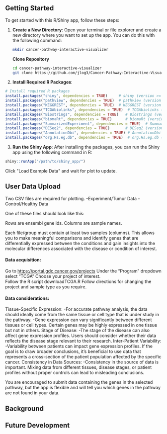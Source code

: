 ## Getting Started

To get started with this R/Shiny app, follow these steps:

1. **Create a New Directory**: Open your terminal or file explorer and create a new directory where you want to set up the app. You can do this with the following command:

   ```bash
   mkdir cancer-pathway-interactive-visualizer
   ```
   **Clone Repository**
   ```bash
   cd cancer-pathway-interactive-visualizer
   git clone https://github.com/jlog3/Cancer-Pathway-Interactive-Visualizer.git cancer-pathway-interactive-visualizer
   ```
2. **Install Required R Packages**:
```R
# Install required R packages
install.packages("shiny", dependencies = TRUE)     # shiny (version >= 1.8.0)
install.packages("pathview", dependencies = TRUE)  # pathview (version >= 1.42.0)
install.packages("KEGGREST", dependencies = TRUE)  # KEGGREST (version >= 1.42.0)
install.packages("TCGAbiolinks", dependencies = TRUE)  # TCGAbiolinks (version >= 2.30.0)
install.packages("Biostrings", dependencies = TRUE)   # Biostrings (version >= 2.70.1)
install.packages("biomaRt", dependencies = TRUE)      # biomaRt (version >= 2.58.0)
install.packages("SummarizedExperiment", dependencies = TRUE)  # SummarizedExperiment (version >= 1.32.0)
install.packages("DESeq2", dependencies = TRUE)       # DESeq2 (version >= 1.42.0)
install.packages("AnnotationDbi", dependencies = TRUE) # AnnotationDbi (version >= 1.64.1)
install.packages("org.Hs.eg.db", dependencies = TRUE)  # org.Hs.eg.db (version >= 3.18.0)
```

3. **Run the Shiny App**:
After installing the packages, you can run the Shiny app using the following command in R:
```R
shiny::runApp("/path/to/shiny_app/")
```
Click "Load Example Data" and wait for plot to update. 


## User Data Upload
Two CSV files are required for plotting. 
-Experiment/Tumor Data
-Control/Healthy Data

One of these files should look like this:
<img url>

Rows are ensembl gene ids. 
Columns are sample names.

Each file/group must contain at least two samples (columns). 
This allows you to make meaningful comparisons and identify genes that are differentially expressed between the conditions and gain insights into the molecular differences associated with the disease or condition of interest.

#### Data acquisition:
Go to https://portal.gdc.cancer.gov/projects
Under the “Program” dropdown select “TCGA”
Choose your project of interest.  
Follow the R script  downloadTCGA.R
Follow directions for changing the project and sample type as you require. 

#### Data considerations: 
Tissue-Specific Expression:
-For accurate pathway analysis, the data should ideally come from the same tissue or cell type that is under study in the pathway.
-Gene expression can vary significantly between different tissues or cell types. Certain genes may be highly expressed in one tissue but not in others.
Stage of Disease:
-The stage of the disease can also affect gene expression profiles. Users should consider whether their data reflects the disease stage relevant to their research.
Inter-Patient Variability:
-Variability between patients can impact gene expression profiles. If the goal is to draw broader conclusions, it’s beneficial to use data that represents a cross-section of the patient population affected by the specific cancer.
Consistency in Data Sources:
-Consistency in the source of data is important. Mixing data from different tissues, disease stages, or patient profiles without proper controls can lead to misleading conclusions.

You are encouraged to submit data containing the genes in the selected pathway, but the app is flexible and will tell you which genes in the pathway are not found in your data.


## Background

## Future Development
